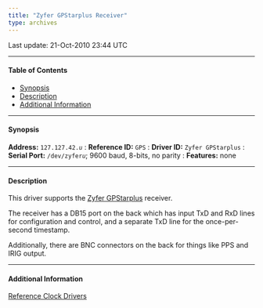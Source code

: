 ```yaml
---
title: "Zyfer GPStarplus Receiver"
type: archives
---
```


Last update: 21-Oct-2010 23:44 UTC

* * *

#### Table of Contents

*   [Synopsis](/archives/drivers/driver42/#synopsis)
*   [Description](/archives/drivers/driver42/#description)
*   [Additional Information](/archives/drivers/driver42/#additional-information)

* * *

#### Synopsis

**Address:** <code>127.127.42._u_</code>
: **Reference ID:** `GPS`
: **Driver ID:** `Zyfer GPStarplus`
: **Serial Port:** <code>/dev/zyfer*u*</code>; 9600 baud, 8-bits, no parity
: **Features:** none

* * *

#### Description

This driver supports the [Zyfer GPStarplus](http://www.zyfer.com/) receiver.

The receiver has a DB15 port on the back which has input TxD and RxD lines for configuration and control, and a separate TxD line for the once-per-second timestamp.

Additionally, there are BNC connectors on the back for things like PPS and IRIG output.

* * *

#### Additional Information

[Reference Clock Drivers](/archives/4.2.8-series/refclock/)
